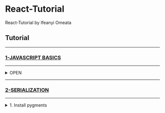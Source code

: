 # React-Tutorial

React-Tutorial by Ifeanyi Omeata

## Tutorial

---

### [1-JAVASCRIPT BASICS](#)

---

<details>
  <summary>OPEN</summary>
<hr>

<details>
  <summary>1. Arrow Functions</summary>

```Javascript
  const name = "Ifeanyi";
console.log(name)

const printMyName = (name) => {
  console.log(name);
}

const multiply = number => number * 3;

printMyName("Bob");
console.log(multiply(4));
```

</details>

<details>
  <summary>2. Install Django and Django REST framework</summary>

```python
  pip install django django-rest-framework django-shortcuts
```

```python
  pip freeze
```

```python
  pip install -r requirements.txt
```

```python
  pip freeze > requirements.txt
```

</details>

<details>
  <summary>6. Add Django Rest Framework and App to settings</summary>

[here](https://github.com/iomeata/Django-API-Tutorial-1/commit/388d9ef90e787e6836b472370251500993521611)

```python
INSTALLED_APPS = [
    'django.contrib.admin',
    'django.contrib.auth',
    'django.contrib.contenttypes',
    'django.contrib.sessions',
    'django.contrib.messages',
    'django.contrib.staticfiles',
    'rest_framework',
    'quickstart',
]
```

</details>

</details>

---

### [2-SERIALIZATION](#)

---

<details>
  <summary>1. Install pygments</summary>

```python
pip install django
pip install djangorestframework
pip install pygments  # We'll be using this for the code highlighting
```

<!-- <details>
  <summary>3. Create snippets model</summary>

```python
python manage.py startapp snippets
```

</details>

<details>
  <summary>4. Create a virtual environment</summary>

</details> --> -->
